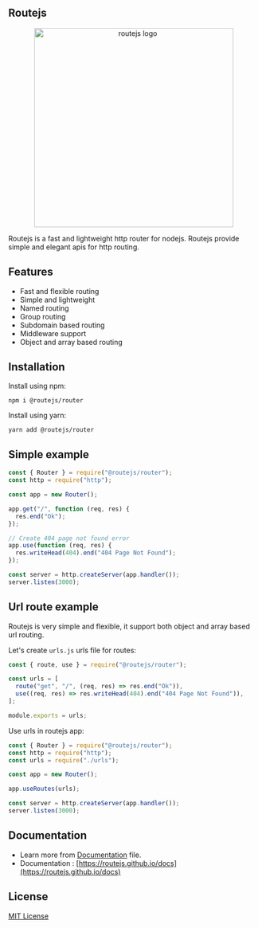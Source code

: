 ## Routejs

<p align="center">
  <img src="https://raw.githubusercontent.com/routejs/docs/main/routejs.jpg" width="400px" alt="routejs logo">
</p>

Routejs is a fast and lightweight http router for nodejs.
Routejs provide simple and elegant apis for http routing.

## Features

- Fast and flexible routing
- Simple and lightweight
- Named routing
- Group routing
- Subdomain based routing
- Middleware support
- Object and array based routing

## Installation

Install using npm:

```shell
npm i @routejs/router
```

Install using yarn:

```shell
yarn add @routejs/router
```

## Simple example

```javascript
const { Router } = require("@routejs/router");
const http = require("http");

const app = new Router();

app.get("/", function (req, res) {
  res.end("Ok");
});

// Create 404 page not found error
app.use(function (req, res) {
  res.writeHead(404).end("404 Page Not Found");
});

const server = http.createServer(app.handler());
server.listen(3000);
```

## Url route example

Routejs is very simple and flexible, it support both object and array based url routing.

Let's create `urls.js` urls file for routes:

```javascript
const { route, use } = require("@routejs/router");

const urls = [
  route("get", "/", (req, res) => res.end("Ok")),
  use((req, res) => res.writeHead(404).end("404 Page Not Found")),
];

module.exports = urls;
```

Use urls in routejs app:

```javascript
const { Router } = require("@routejs/router");
const http = require("http");
const urls = require("./urls");

const app = new Router();

app.useRoutes(urls);

const server = http.createServer(app.handler());
server.listen(3000);
```

## Documentation

- Learn more from [Documentation](https://github.com/routejs/docs/) file.
- Documentation : [https://routejs.github.io/docs](https://routejs.github.io/docs)

## License

[MIT License](https://github.com/routejs/router/blob/main/LICENSE)
